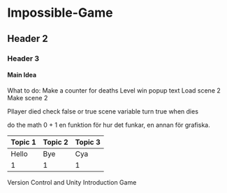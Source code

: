 # Impossible-Game
## Header 2
### Header 3
#### Main Idea

What to do:
Make a counter for deaths
Level win popup text
Load scene 2
Make scene 2

Pllayer died check false or true
scene variable
turn true when dies

do the math 0 + 1
 en funktion för hur det funkar, en annan för grafiska.


| Topic 1 | Topic 2 | Topic 3 |
|---------|---------|---------|
| Hello | Bye | Cya |
| 1 | 1 | 1 |



 Version Control and Unity Introduction Game
